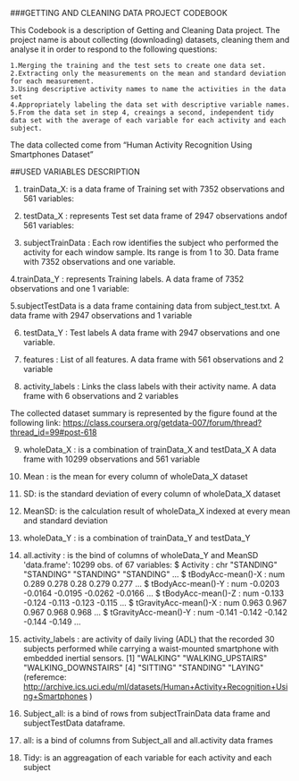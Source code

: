 

###GETTING AND CLEANING DATA PROJECT CODEBOOK

This Codebook is a description of Getting and Cleaning Data project. The project name is about collecting (downloading) datasets, cleaning them and analyse it in order to respond to the following questions:

    1.Merging the training and the test sets to create one data set. 
    2.Extracting only the measurements on the mean and standard deviation for each measurement. 
    3.Using descriptive activity names to name the activities in the data set 
    4.Appropriately labeling the data set with descriptive variable names. 
    5.From the data set in step 4, creaings a second, independent tidy data set with the average of each variable for each activity and each subject. 

The data collected come from “Human Activity Recognition Using Smartphones Dataset”

##USED VARIABLES DESCRIPTION

1. trainData_X:
is a data frame of Training set with 7352 observations and 561 variables: 

 
2. testData_X :
represents Test set data frame of 2947 observations andof  561 variables: 
 

3. subjectTrainData : 
Each row identifies the subject who performed the activity for each window sample. Its range is from 1 to 30. Data frame with 7352 observations and one variable.

4.trainData_Y : 
represents Training labels. A data frame of 7352 observations and one 1 variable: 

5.subjectTestData
is a data frame containing data from subject_test.txt. A data frame with 2947 observations and 1 variable

6. testData_Y : Test labels
A data frame with 2947 observations and one variable.
 
7. features : List of all features. 
A data frame with 561 observations and 2 variable
 
8. activity_labels : 
Links the class labels with their activity name.
A data frame with 6 observations and 2 variables


The collected dataset summary is represented by the figure found at the following link:
https://class.coursera.org/getdata-007/forum/thread?thread_id=99#post-618

9. wholeData_X :
is a combination of trainData_X and testData_X
A data frame with 10299 observations and 561 variable

10. Mean :
is the mean for every column of wholeData_X dataset

11. SD: 
is the standard deviation of every column of wholeData_X dataset
 
12. MeanSD: 
is the calculation result of wholeData_X indexed at every mean and standard deviation

13. wholeData_Y : 
is a combination of trainData_Y and testData_Y

14. all.activity :
is the bind of columns of wholeData_Y and MeanSD
'data.frame':	10299 obs. of  67 variables: 
 $ Activity                   : chr  "STANDING" "STANDING" "STANDING" "STANDING" ... 
 $ tBodyAcc-mean()-X          : num  0.289 0.278 0.28 0.279 0.277 ... 
 $ tBodyAcc-mean()-Y          : num  -0.0203 -0.0164 -0.0195 -0.0262 -0.0166 ... 
 $ tBodyAcc-mean()-Z          : num  -0.133 -0.124 -0.113 -0.123 -0.115 ... 
 $ tGravityAcc-mean()-X       : num  0.963 0.967 0.967 0.968 0.968 ... 
 $ tGravityAcc-mean()-Y       : num  -0.141 -0.142 -0.142 -0.144 -0.149 ... 

15. activity_labels :
are activity of daily living (ADL) that the recorded 30 subjects performed while carrying a waist-mounted smartphone with embedded inertial sensors.
[1] "WALKING"            "WALKING_UPSTAIRS"   "WALKING_DOWNSTAIRS" 
[4] "SITTING"            "STANDING"           "LAYING" 
(referemce: http://archive.ics.uci.edu/ml/datasets/Human+Activity+Recognition+Using+Smartphones )

16. Subject_all:
is a bind of rows from subjectTrainData data frame and subjectTestData dataframe. 

17. all:
is a bind of columns from Subject_all and all.activity data frames

18. Tidy: 
is an aggreagation of each variable for each activity and each subject
